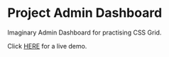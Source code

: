 # Project Admin Dashboard

Imaginary Admin Dashboard for practising CSS Grid.

Click [HERE](https://till-taeubrich.github.io/Project-Admin-Dashboard/) for a live demo.
